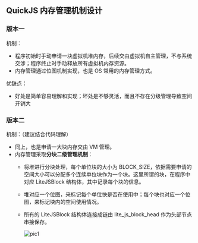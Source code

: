 ## QuickJS 内存管理机制设计

### 版本一

机制：

- 程序初始时手动申请一块虚拟机堆内存，后续交由虚拟机自主管理，不与系统交涉；程序终止时手动释放所有虚拟机内存资源。
- 内存管理通过位图机制实现，也是 OS 常用的内存管理方式。

优缺点：

- 好处是简单容易理解和实现；坏处是不够灵活，而且不存在分级管理导致空间开销大



### 版本二

机制：（建议结合代码理解）

- 同上，也是申请一大块内存交由 VM 管理。
- 内存管理采取**分块二级管理机制**：
  - 将堆进行分块处理，每个单位块的大小为 BLOCK_SIZE，依据需要申请的空间大小可以分配多个连续单位块作为一个块。这里所谓的块，在程序中对应 LiteJSBlock 结构体，其中记录每个块的信息。
  
  - 堆对应一个位图，来标记每个单位快是否在使用中；每个块也对应一个位图，来标记块内的空间使用情况。
  
  - 所有的 LiteJSBlock 结构体连接成链由 lite_js_block_head 作为头部节点串接保存。
  
    ![pic1](../../../Pictures/pic1-0049603.png)
